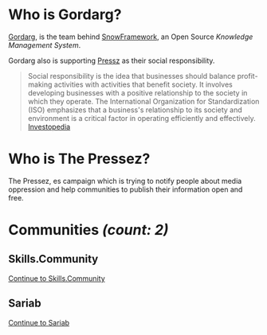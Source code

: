 # Who is Gordarg?

[Gordarg](http://gordarg.com),
is the team behind [SnowFramework](https://github.com/Gordarg/SnowFramework),
an Open Source *Knowledge Management System*.

Gordarg also is supporting [Pressz](http://pressz.ir) as their social responsibility.

> Social responsibility is the idea that businesses should balance profit-making activities with activities that benefit society. It involves developing businesses with a positive relationship to the society in which they operate. The International Organization for Standardization (ISO) emphasizes that a business's relationship to its society and environment is a critical factor in operating efficiently and effectively. [Investopedia](https://www.investopedia.com/terms/s/socialresponsibility.asp)


# Who is The Pressez?

The Pressez, es campaign which is trying to notify people about media oppression and help communities to publish their information open and free.

# Communities *(count: 2)*

## Skills.Community
[Continue to Skills.Community](http://skills.community)

## Sariab
[Continue to Sariab](a_L98rnBaufhv.html)